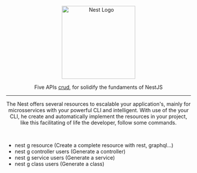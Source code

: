 <p align="center">
  <a href="http://nestjs.com/" target="blank"><img src="https://nestjs.com/img/logo-small.svg" width="200" alt="Nest Logo" /></a>
</p>

[circleci-image]: https://img.shields.io/circleci/build/github/nestjs/nest/master?token=abc123def456
[circleci-url]: https://circleci.com/gh/nestjs/nest

  <p align="center">Five APIs <a href="https://th.bing.com/th/id/R.9e6241949852865f03882166e16bea8a?rik=UGl7HGPD8uAUgA&riu=http%3a%2f%2fwiki.hash.kr%2fimages%2fc%2fc4%2fCRUD.png&ehk=s57S10CE9pgQM139WNO%2fBPEQisotHoXR7fMjdh8%2fA3U%3d&risl=&pid=ImgRaw&r=0" target="_blank">crud</a>, for solidify the fundaments of NestJS</p>
  
  
 ---
 
  <p align="center">  The Nest offers several resources to escalable your application's, mainly for microsservices with your powerful CLI and intelligent. With use of the your CLI, he create and automatically implement the resources in your project, like this facilitating of life the developer, follow some commands.</p>
  
 
  <br/>
  
   - nest g resource (Create a complete resource with rest, graphql...)
   - nest g controller users (Generate a controller)
   - nest g service users (Generate a service)
   - nest g class users (Generate a class)

